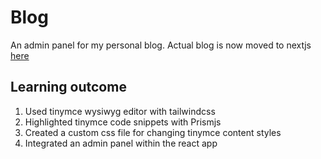 # Blog

An admin panel for my personal blog. Actual blog is now moved to nextjs [here](https://www.github.com/mrx7355608/blog-nextjs)

## Learning outcome

1. Used tinymce wysiwyg editor with tailwindcss
2. Highlighted tinymce code snippets with Prismjs
3. Created a custom css file for changing tinymce content styles
4. Integrated an admin panel within the react app
